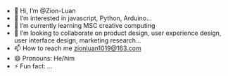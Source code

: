 - 👋 Hi, I’m @Zion-Luan
- 👀 I’m interested in javascript, Python, Arduino...
- 🌱 I’m currently learning MSC creative computing 
- 💞️ I’m looking to collaborate on product design, user experience design, user interface design, marketing research...
- 📫 How to reach me zionluan1019@163.com
- 😄 Pronouns: He/him
- ⚡ Fun fact: ...

<!---
Zion-Luan/Zion-Luan is a ✨ special ✨ repository because its `README.md` (this file) appears on your GitHub profile.
You can click the Preview link to take a look at your changes.
--->
